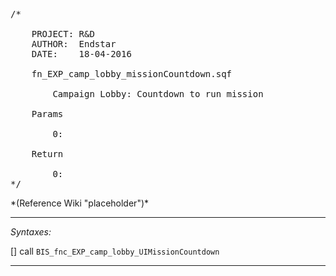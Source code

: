 <pre>/*

	PROJECT: R&D
	AUTHOR:  Endstar
	DATE:    18-04-2016

	fn_EXP_camp_lobby_missionCountdown.sqf

		Campaign Lobby: Countdown to run mission

	Params

		0:

	Return

		0:
*/</pre>*(Reference Wiki "placeholder")*<!-- Remove this after fill-in -->


---
*Syntaxes:*

[] call `BIS_fnc_EXP_camp_lobby_UIMissionCountdown`

---
